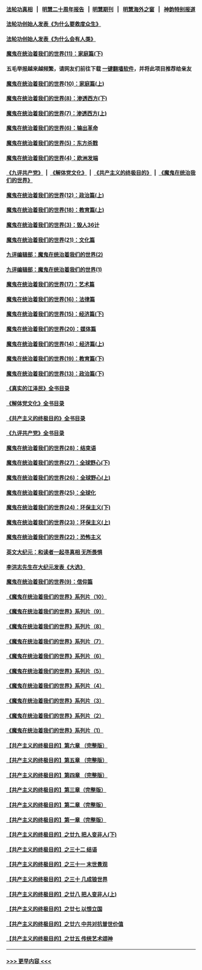 #### [法轮功真相](https://github.com/gfw-breaker/truth/blob/master/README.md?t=0) &nbsp;&nbsp;|&nbsp;&nbsp; [明慧二十周年报告](https://github.com/gfw-breaker/mh-reports/blob/master/README.md?t=0) &nbsp;&nbsp;|&nbsp;&nbsp;[明慧期刊](https://github.com/gfw-breaker/mh-qikan) &nbsp;&nbsp;|&nbsp;&nbsp; [明慧海外之窗](https://github.com/gfw-breaker/mh-news/blob/master/README.md?t=0) &nbsp;&nbsp;|&nbsp;&nbsp; [神韵特别报道](https://github.com/gfw-breaker/mh-news/blob/master/shenyun.md?t=0)
#### [法轮功创始人发表《为什么要救度众生》](../pages/nsc422/n13975246.md?t=06110943) 
#### [法轮功创始人发表《为什么会有人类》](../pages/nsc422/n13912117.md?t=06110943) 
#### [魔鬼在统治着我们的世界(11)：家庭篇(下)](../pages/nsc422/n10440961.md?t=06110943) 
#### 五毛举报越来越频繁，请网友们前往下载 [一键翻墙软件](https://github.com/gfw-breaker/ssr-accounts)，并将此项目推荐给亲友
#### [魔鬼在统治着我们的世界(10)：家庭篇(上)](../pages/nsc422/n10435448.md?t=06110943) 
#### [魔鬼在统治着我们的世界(8)：渗透西方(下)](../pages/nsc422/n10429603.md?t=06110943) 
#### [魔鬼在统治着我们的世界(7)：渗透西方(上)](../pages/nsc422/n10426013.md?t=06110943) 
#### [魔鬼在统治着我们的世界(6)：输出革命](../pages/nsc422/n10421536.md?t=06110943) 
#### [魔鬼在统治着我们的世界(5)：东方杀戮](../pages/nsc422/n10417707.md?t=06110943) 
#### [魔鬼在统治着我们的世界(4)：欧洲发端](../pages/nsc422/n10414890.md?t=06110943) 
#### [《九评共产党》](https://github.com/begood0513/9ping.md/blob/master/README.md) &nbsp;|&nbsp; [《解体党文化》](../../../../jtdwh.md/blob/master/README.md)  &nbsp;|&nbsp; [《共产主义的终极目的》](../../../../gczydzjmd.md/blob/master/README.md) &nbsp;|&nbsp; [《魔鬼在统治我们的世界》](../../../../mgztzwmdsj.md/blob/master/README.md) 
#### [魔鬼在统治着我们的世界(12)：政治篇(上)](../pages/nsc422/n10444576.md?t=06110943) 
#### [魔鬼在统治着我们的世界(18)：教育篇(上)](../pages/nsc422/n10526970.md?t=06110943) 
#### [魔鬼在统治着我们的世界(3)：毁人36计](../pages/nsc422/n10411583.md?t=06110943) 
#### [魔鬼在统治着我们的世界(21)：文化篇](../pages/nsc422/n10597706.md?t=06110943) 
#### [九评编辑部：魔鬼在统治着我们的世界(2)](../pages/nsc422/n10410036.md?t=06110943) 
#### [九评编辑部：魔鬼在统治着我们的世界(1)](../pages/nsc422/n10406825.md?t=06110943) 
#### [魔鬼在统治着我们的世界(17)：艺术篇](../pages/nsc422/n10499093.md?t=06110943) 
#### [魔鬼在统治着我们的世界(16)：法律篇](../pages/nsc422/n10485969.md?t=06110943) 
#### [魔鬼在统治着我们的世界(15)：经济篇(下)](../pages/nsc422/n10469975.md?t=06110943) 
#### [魔鬼在统治着我们的世界(20)：媒体篇](../pages/nsc422/n10586579.md?t=06110943) 
#### [魔鬼在统治着我们的世界(14)：经济篇(上)](../pages/nsc422/n10457370.md?t=06110943) 
#### [魔鬼在统治着我们的世界(19)：教育篇(下)](../pages/nsc422/n10564808.md?t=06110943) 
#### [魔鬼在统治着我们的世界(13)：政治篇(下)](../pages/nsc422/n10448270.md?t=06110943) 
#### [《真实的江泽民》全书目录](../pages/nsc422/n13721399.md?t=06110943) 
#### [《解体党文化》全书目录](../pages/nsc422/n13721157.md?t=06110943) 
#### [《共产主义的终极目的》全书目录](../pages/nsc422/n13721048.md?t=06110943) 
#### [《九评共产党》全书目录](../pages/nsc422/n13708085.md?t=06110943) 
#### [魔鬼在统治着我们的世界(28)：结束语](../pages/nsc422/n10936246.md?t=06110943) 
#### [魔鬼在统治着我们的世界(27)：全球野心(下)](../pages/nsc422/n10928319.md?t=06110943) 
#### [魔鬼在统治着我们的世界(26)：全球野心(上)](../pages/nsc422/n10900318.md?t=06110943) 
#### [魔鬼在统治着我们的世界(25)：全球化](../pages/nsc422/n10788205.md?t=06110943) 
#### [魔鬼在统治着我们的世界(24)：环保主义(下)](../pages/nsc422/n10695307.md?t=06110943) 
#### [魔鬼在统治着我们的世界(23)：环保主义(上)](../pages/nsc422/n10688613.md?t=06110943) 
#### [魔鬼在统治着我们的世界(22)：恐怖主义](../pages/nsc422/n10614727.md?t=06110943) 
#### [英文大纪元：和读者一起寻真相 无所畏惧](../pages/nsc422/n12542027.md?t=06110943) 
#### [李洪志先生在大纪元发表《大选》](../pages/nsc422/n12534746.md?t=06110943) 
#### [魔鬼在统治着我们的世界(9)：信仰篇](../pages/nsc422/n10432159.md?t=06110943) 
#### [《魔鬼在统治着我们的世界》系列片（10）](../pages/nsc422/n12292670.md?t=06110943) 
#### [《魔鬼在统治着我们的世界》系列片（9）](../pages/nsc422/n12290859.md?t=06110943) 
#### [《魔鬼在统治着我们的世界》系列片（8）](../pages/nsc422/n12287445.md?t=06110943) 
#### [《魔鬼在统治着我们的世界》系列片（7）](../pages/nsc422/n12283425.md?t=06110943) 
#### [《魔鬼在统治着我们的世界》系列片（6）](../pages/nsc422/n12282314.md?t=06110943) 
#### [《魔鬼在统治着我们的世界》系列片（5）](../pages/nsc422/n12281419.md?t=06110943) 
#### [《魔鬼在统治着我们的世界》系列片（4）](../pages/nsc422/n12274024.md?t=06110943) 
#### [《魔鬼在统治着我们的世界》系列片（3）](../pages/nsc422/n12271322.md?t=06110943) 
#### [《魔鬼在统治着我们的世界》系列片（2）](../pages/nsc422/n12269049.md?t=06110943) 
#### [《魔鬼在统治着我们的世界》系列片（1）](../pages/nsc422/n12267575.md?t=06110943) 
#### [【共产主义的终极目的】第六章 （完整版）](../pages/nsc422/n11428913.md?t=06110943) 
#### [【共产主义的终极目的】第五章 （完整版）](../pages/nsc422/n11428912.md?t=06110943) 
#### [【共产主义的终极目的】第四章 （完整版）](../pages/nsc422/n11428907.md?t=06110943) 
#### [【共产主义的终极目的】第三章（完整版）](../pages/nsc422/n11428848.md?t=06110943) 
#### [【共产主义的终极目的】第二章（完整版）](../pages/nsc422/n11428831.md?t=06110943) 
#### [【共产主义的终极目的】第一章（完整版）](../pages/nsc422/n11417651.md?t=06110943) 
#### [【共产主义的终极目的】之廿九 把人变非人(下)](../pages/nsc422/n11344140.md?t=06110943) 
#### [【共产主义的终极目的】之三十二 结语](../pages/nsc422/n11360535.md?t=06110943) 
#### [【共产主义的终极目的】之三十一 末世景观](../pages/nsc422/n11351129.md?t=06110943) 
#### [【共产主义的终极目的】之三十 几成狼世界](../pages/nsc422/n11348280.md?t=06110943) 
#### [【共产主义的终极目的】之廿八 把人变非人(上)](../pages/nsc422/n11340492.md?t=06110943) 
#### [【共产主义的终极目的】之廿七 以恨立国](../pages/nsc422/n11336944.md?t=06110943) 
#### [【共产主义的终极目的】之廿六 中共对抗普世价值](../pages/nsc422/n11324785.md?t=06110943) 
#### [【共产主义的终极目的】之廿五 传统艺术颂神](../pages/nsc422/n11296396.md?t=06110943) 

----
#### [ >>> 更早内容 <<< ](../indexes/nsc422-earlier.md)
